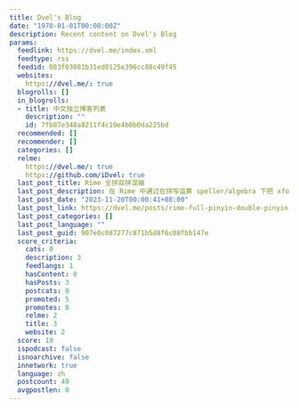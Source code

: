 ```yaml
---
title: Dvel's Blog
date: "1970-01-01T00:00:00Z"
description: Recent content on Dvel's Blog
params:
  feedlink: https://dvel.me/index.xml
  feedtype: rss
  feedid: 083f03081b31ed0125e396cc80c49f45
  websites:
    https://dvel.me/: true
  blogrolls: []
  in_blogrolls:
  - title: 中文独立博客列表
    description: ""
    id: 7fb87e348a8211f4c19e4b0b0da225bd
  recommended: []
  recommender: []
  categories: []
  relme:
    https://dvel.me/: true
    https://github.com/iDvel: true
  last_post_title: Rime 全拼双拼混输
  last_post_description: 在 Rime 中通过在拼写运算 speller/algebra 下把 xform 替换为 derive 来实现全拼双拼混输。
  last_post_date: "2023-11-20T00:00:41+08:00"
  last_post_link: https://dvel.me/posts/rime-full-pinyin-double-pinyin-mixed-input/
  last_post_categories: []
  last_post_language: ""
  last_post_guid: 907e0c087277c871b5d8f6c08fbb147e
  score_criteria:
    cats: 0
    description: 3
    feedlangs: 1
    hasContent: 0
    hasPosts: 3
    postcats: 0
    promoted: 5
    promotes: 0
    relme: 2
    title: 3
    website: 2
  score: 19
  ispodcast: false
  isnoarchive: false
  innetwork: true
  language: zh
  postcount: 49
  avgpostlen: 0
---
```

